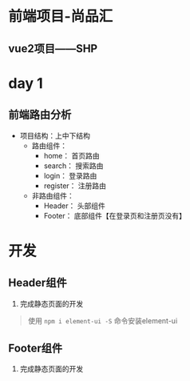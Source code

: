# 前端项目-尚品汇
## vue2项目——SHP

# day 1
## 前端路由分析
+ 项目结构：上中下结构
    + 路由组件：
        + home： 首页路由
        + search： 搜索路由
        + login： 登录路由
        + register： 注册路由
    + 非路由组件：
        + Header： 头部组件
        + Footer： 底部组件【在登录页和注册页没有】

# 开发
## Header组件
1. 完成静态页面的开发
> 使用 `npm i element-ui -S` 命令安装element-ui

## Footer组件
1. 完成静态页面的开发
